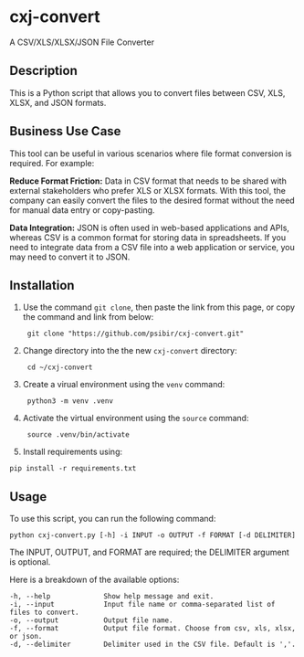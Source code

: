 
# cxj-convert
A CSV/XLS/XLSX/JSON File Converter

## Description



This is a Python script that allows you to convert files between CSV, XLS, XLSX, and JSON formats.


## Business Use Case


This tool can be useful in various scenarios where file format conversion is required. For example:

**Reduce Format Friction:** Data in CSV format that needs to be shared with external stakeholders who prefer XLS or XLSX formats. With this tool, the company can easily convert the files to the desired format without the need for manual data entry or copy-pasting.

**Data Integration:** JSON is often used in web-based applications and APIs, whereas CSV is a common format for storing data in spreadsheets. If you need to integrate data from a CSV file into a web application or service, you may need to convert it to JSON.

## Installation
1. Use the command `git clone`, then paste the link from this page, or copy the command and link from below:


        git clone "https://github.com/psibir/cxj-convert.git"
        
        
2. Change directory into the the new `cxj-convert` directory:


        cd ~/cxj-convert


3. Create a virual environment using the `venv` command:
        
        
        python3 -m venv .venv
        
        
4. Activate the virtual environment using the `source` command:


        source .venv/bin/activate


5. Install requirements using:


```
pip install -r requirements.txt
```


## Usage

To use this script, you can run the following command:


```
python cxj-convert.py [-h] -i INPUT -o OUTPUT -f FORMAT [-d DELIMITER]
```


The INPUT, OUTPUT, and FORMAT are required; the DELIMITER argument is optional.


Here is a breakdown of the available options:

```
-h, --help             Show help message and exit.
-i, --input            Input file name or comma-separated list of files to convert.
-o, --output           Output file name.
-f, --format           Output file format. Choose from csv, xls, xlsx, or json.
-d, --delimiter        Delimiter used in the CSV file. Default is ','.
```




